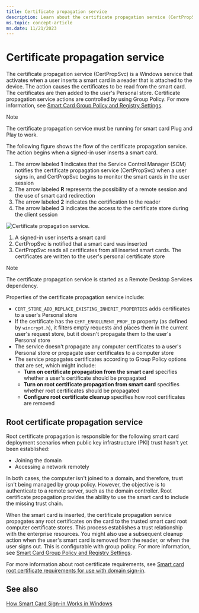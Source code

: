 ```yaml
---
title: Certificate propagation service 
description: Learn about the certificate propagation service (CertPropSvc), which is used in smart card implementation.
ms.topic: concept-article
ms.date: 11/21/2023
---
```


# Certificate propagation service

The certificate propagation service (CertPropSvc) is a Windows service that activates when a user inserts a smart card in a reader that is attached to the device. The action causes the certificates to be read from the smart card. The certificates are then added to the user's Personal store. Certificate propagation service actions are controlled by using Group Policy. For more information, see [Smart Card Group Policy and Registry Settings](smart-card-group-policy-and-registry-settings.md).

> [!NOTE]
> The certificate propagation service must be running for smart card Plug and Play to work.

The following figure shows the flow of the certificate propagation service. The action begins when a signed-in user inserts a smart card.

1. The arrow labeled **1** indicates that the Service Control Manager (SCM) notifies the certificate propagation service (CertPropSvc) when a user signs in, and CertPropSvc begins to monitor the smart cards in the user session
1. The arrow labeled **R** represents the possibility of a remote session and the use of smart card redirection
1. The arrow labeled **2** indicates the certification to the reader
1. The arrow labeled **3** indicates the access to the certificate store during the client session

![Certificate propagation service.](images/sc-image302.gif)

1. A signed-in user inserts a smart card
1. CertPropSvc is notified that a smart card was inserted
1. CertPropSvc reads all certificates from all inserted smart cards. The certificates are written to the user's personal certificate store

> [!NOTE]
> The certificate propagation service is started as a Remote Desktop Services dependency.

Properties of the certificate propagation service include:

- `CERT_STORE_ADD_REPLACE_EXISTING_INHERIT_PROPERTIES` adds certificates to a user's Personal store
- If the certificate has the `CERT_ENROLLMENT_PROP_ID` property (as defined by `wincrypt.h`), it filters empty requests and places them in the current user's request store, but it doesn't propagate them to the user's Personal store
- The service doesn't propagate any computer certificates to a user's Personal store or propagate user certificates to a computer store
- The service propagates certificates according to Group Policy options that are set, which might include:
  - **Turn on certificate propagation from the smart card** specifies whether a user's certificate should be propagated
  - **Turn on root certificate propagation from smart card** specifies whether root certificates should be propagated
  - **Configure root certificate cleanup** specifies how root certificates are removed

## Root certificate propagation service

Root certificate propagation is responsible for the following smart card deployment scenarios when public key infrastructure (PKI) trust hasn't yet been established:

- Joining the domain
- Accessing a network remotely

In both cases, the computer isn't joined to a domain, and therefore, trust isn't being managed by group policy. However, the objective is to authenticate to a remote server, such as the domain controller. Root certificate propagation provides the ability to use the smart card to include the missing trust chain.

When the smart card is inserted, the certificate propagation service propagates any root certificates on the card to the trusted smart card root computer certificate stores. This process establishes a trust relationship with the enterprise resources. You might also use a subsequent cleanup action when the user's smart card is removed from the reader, or when the user signs out. This is configurable with group policy. For more information, see [Smart Card Group Policy and Registry Settings](smart-card-group-policy-and-registry-settings.md).

For more information about root certificate requirements, see [Smart card root certificate requirements for use with domain sign-in](smart-card-certificate-requirements-and-enumeration.md#smart-card-root-certificate-requirements-for-use-with-domain-sign-in).

## See also

[How Smart Card Sign-in Works in Windows](smart-card-how-smart-card-sign-in-works-in-windows.md)
